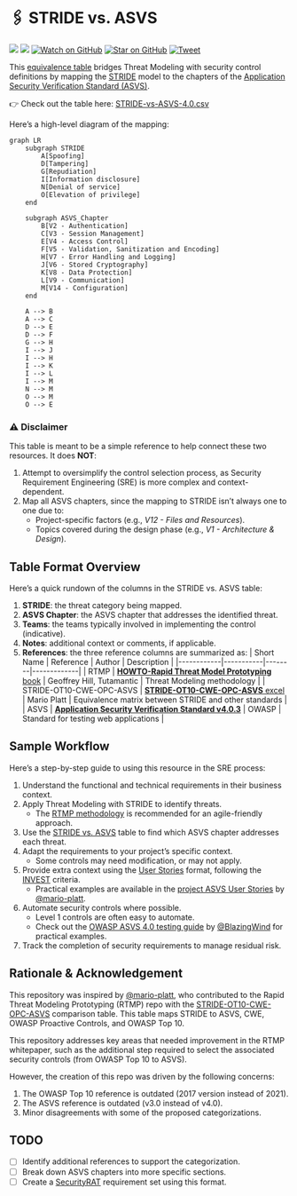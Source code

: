 # 🖇️ STRIDE vs. ASVS

![](https://img.shields.io/badge/license-MIT-green)
[![](https://img.shields.io/badge/LinkedIn-0077B5?logo=linkedin&logoColor=white)](https://www.linkedin.com/in/mllamazares/)
[![Watch on GitHub](https://img.shields.io/github/watchers/mllamazares/STRIDE-vs-ASVS.svg?style=social)](https://github.com/mllamazares/STRIDE-vs-ASVS/watchers)
[![Star on GitHub](https://img.shields.io/github/stars/mllamazares/STRIDE-vs-ASVS.svg?style=social)](https://github.com/mllamazares/STRIDE-vs-ASVS/stargazers)
[![Tweet](https://img.shields.io/twitter/url/https/github.com/mllamazares/STRIDE-vs-ASVS.svg?style=social)](https://twitter.com/intent/tweet?text=Check%20out%20STRIDE-vs-ASVS%21%20https%3A%2F%2Fgithub.com%2Fmllamazares%2FSTRIDE-vs-ASVS)

This [equivalence table](STRIDE-vs-ASVS-4.0.csv) bridges Threat Modeling with security control definitions by mapping the [STRIDE](https://en.wikipedia.org/wiki/STRIDE_(security)) model to the chapters of the [Application Security Verification Standard (ASVS)](https://owasp.org/www-project-application-security-verification-standard/).

👉 Check out the table here: [STRIDE-vs-ASVS-4.0.csv](STRIDE-vs-ASVS-4.0.csv)

Here’s a high-level diagram of the mapping:

```mermaid
graph LR
    subgraph STRIDE
        A[Spoofing]
        D[Tampering]
        G[Repudiation]
        I[Information disclosure]
        N[Denial of service]
        O[Elevation of privilege]
    end

    subgraph ASVS_Chapter
        B[V2 - Authentication]
        C[V3 - Session Management]
        E[V4 - Access Control]
        F[V5 - Validation, Sanitization and Encoding]
        H[V7 - Error Handling and Logging]
        J[V6 - Stored Cryptography]
        K[V8 - Data Protection]
        L[V9 - Communication]
        M[V14 - Configuration]
    end

    A --> B
    A --> C
    D --> E
    D --> F
    G --> H
    I --> J
    I --> H
    I --> K
    I --> L
    I --> M
    N --> M
    O --> M
    O --> E
```

### ⚠️ Disclaimer

This table is meant to be a simple reference to help connect these two resources. It does **NOT**:
1. Attempt to oversimplify the control selection process, as Security Requirement Engineering (SRE) is more complex and context-dependent.
2. Map all ASVS chapters, since the mapping to STRIDE isn’t always one to one due to:
   - Project-specific factors (e.g., *V12 - Files and Resources*).
   - Topics covered during the design phase (e.g., *V1 - Architecture & Design*).

## Table Format Overview

Here’s a quick rundown of the columns in the STRIDE vs. ASVS table:

1. **STRIDE**: the threat category being mapped.
2. **ASVS Chapter**: the ASVS chapter that addresses the identified threat.
3. **Teams**: the teams typically involved in implementing the control (indicative).
4. **Notes**: additional context or comments, if applicable.
5. **References**: the three reference columns are summarized as:
    | Short Name | Reference | Author | Description |
    |------------|-----------|--------|-------------|
    | RTMP       | [**HOWTO-Rapid Threat Model Prototyping** book](https://github.com/geoffrey-hill-tutamantic/rapid-threat-model-prototyping-docs/blob/master/18x26.Tutamen%20HOWTO-Rapid%20Threat%20Model%20Prototyping.pdf) | Geoffrey Hill, Tutamantic | Threat Modeling methodology |
    | STRIDE-OT10-CWE-OPC-ASVS | [**STRIDE-OT10-CWE-OPC-ASVS** excel](https://github.com/geoffrey-hill-tutamantic/rapid-threat-model-prototyping-docs/blob/master/19h20.mar.mapping%20table%20-%20STRIDE-OT10-CWE-OPC-ASVS.xlsx) | Mario Platt | Equivalence matrix between STRIDE and other standards |
    | ASVS        | [**Application Security Verification Standard v4.0.3**](https://github.com/OWASP/ASVS/tree/v4.0.3/4.0) | OWASP | Standard for testing web applications |

## Sample Workflow

Here’s a step-by-step guide to using this resource in the SRE process:

1. Understand the functional and technical requirements in their business context.
2. Apply Threat Modeling with STRIDE to identify threats.
    - The [RTMP methodology](https://github.com/geoffrey-hill-tutamantic/rapid-threat-model-prototyping-docs) is recommended for an agile-friendly approach.
3. Use the [STRIDE vs. ASVS](#equivalence-table) table to find which ASVS chapter addresses each threat.
4. Adapt the requirements to your project’s specific context.
    - Some controls may need modification, or may not apply.
5. Provide extra context using the [User Stories](https://en.wikipedia.org/wiki/User_story) format, following the [INVEST](https://en.wikipedia.org/wiki/INVEST_(mnemonic)) criteria.
    - Practical examples are available in the [project ASVS User Stories](https://github.com/OpenSecuritySummit/project-ASVS-User-Stories) by [@mario-platt](https://github.com/mario-platt).
6. Automate security controls where possible.
    - Level 1 controls are often easy to automate.
    - Check out the [OWASP ASVS 4.0 testing guide](https://github.com/BlazingWind/OWASP-ASVS-4.0-testing-guide) by [@BlazingWind](https://github.com/BlazingWind) for practical examples.
7. Track the completion of security requirements to manage residual risk.

## Rationale & Acknowledgement

This repository was inspired by [@mario-platt](https://github.com/mario-platt), who contributed to the Rapid Threat Modeling Prototyping (RTMP) repo with the [STRIDE-OT10-CWE-OPC-ASVS](https://github.com/geoffrey-hill-tutamantic/rapid-threat-model-prototyping-docs/blob/master/19h20.mar.mapping%20table%20-%20STRIDE-OT10-CWE-OPC-ASVS.xlsx) comparison table. This table maps STRIDE to ASVS, CWE, OWASP Proactive Controls, and OWASP Top 10.

This repository addresses key areas that needed improvement in the RTMP whitepaper, such as the additional step required to select the associated security controls (from OWASP Top 10 to ASVS).

However, the creation of this repo was driven by the following concerns:
1. The OWASP Top 10 reference is outdated (2017 version instead of 2021).
2. The ASVS reference is outdated (v3.0 instead of v4.0).
3. Minor disagreements with some of the proposed categorizations.

## TODO

- [ ] Identify additional references to support the categorization.
- [ ] Break down ASVS chapters into more specific sections.
- [ ] Create a [SecurityRAT](https://owasp.org/www-project-securityrat/) requirement set using this format.

[^1]: HOWTO-Rapid Threat Model Prototyping, page 17

